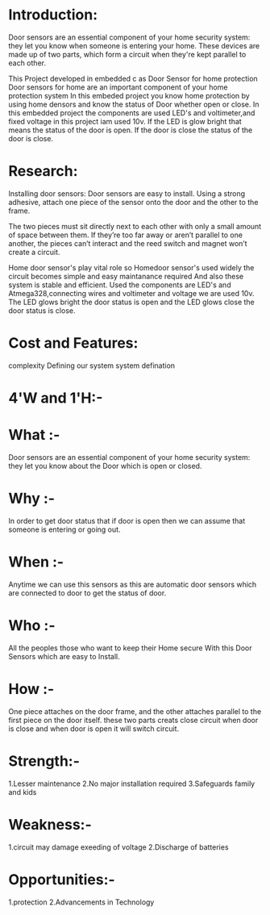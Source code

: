 # Introduction:
Door sensors are an essential component of your home security system: they let you know when someone is entering your home. These devices are made up of two parts, which form a circuit when they're kept parallel to each other.

This Project developed  in embedded c as  Door Sensor for home protection Door sensors for home are an important component of your home protection system In this embeded project you know home protection by using home densors and know the status of Door whether open or close. In this embedded project the components are used LED's and voltimeter,and fixed voltage in this project iam used 10v. If the LED  is glow bright that means the status of the door is open. If the door is close the status of the door is close.

# Research:
Installing door sensors:
Door sensors are easy to install. Using a strong adhesive, attach one piece of the sensor onto the door and the other to the frame.

The two pieces must sit directly next to each other with only a small amount of space between them. If they’re too far away or aren’t parallel to one another, the pieces can’t interact and the reed switch and magnet won’t create a circuit.

Home door sensor's play vital role so Homedoor sensor's used widely the circuit becomes simple and easy maintanance required And also these system is stable and efficient. Used the components are LED's and Atmega328,connecting wires and voltimeter and voltage we are used 10v.
The LED glows bright the door status is open and the LED glows close the door status is close.

# Cost and Features:
 complexity
 Defining our system
 system defination

# 4'W and 1'H:-
# What :-
   Door sensors are an essential component of your home security system: they let you know about the Door which is open or closed.
# Why :-
   In order to get door status that if door is open then we can assume that someone is entering or going out.
# When :-
   Anytime we can use this sensors as this are automatic door sensors which are connected to door to get the status of door.
# Who :-
   All the peoples those who want to keep their Home secure With this Door Sensors which are easy to Install.
# How :-
  One piece attaches on the door frame, and the other attaches parallel to the first piece on the door itself.
  these two parts creats close circuit when door is close and when door is open it will switch circuit.

# Strength:-
 1.Lesser maintenance
 2.No major installation required
 3.Safeguards family and kids
# Weakness:-
 1.circuit may damage exeeding of voltage
 2.Discharge of batteries
# Opportunities:-
 1.protection
 2.Advancements in Technology
